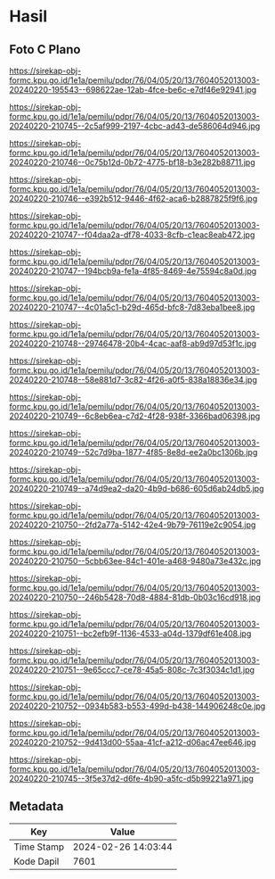 # Hasil

## Foto C Plano

https://sirekap-obj-formc.kpu.go.id/1e1a/pemilu/pdpr/76/04/05/20/13/7604052013003-20240220-195543--698622ae-12ab-4fce-be6c-e7df46e92941.jpg

https://sirekap-obj-formc.kpu.go.id/1e1a/pemilu/pdpr/76/04/05/20/13/7604052013003-20240220-210745--2c5af999-2197-4cbc-ad43-de586064d946.jpg

https://sirekap-obj-formc.kpu.go.id/1e1a/pemilu/pdpr/76/04/05/20/13/7604052013003-20240220-210746--0c75b12d-0b72-4775-bf18-b3e282b88711.jpg

https://sirekap-obj-formc.kpu.go.id/1e1a/pemilu/pdpr/76/04/05/20/13/7604052013003-20240220-210746--e392b512-9446-4f62-aca6-b2887825f9f6.jpg

https://sirekap-obj-formc.kpu.go.id/1e1a/pemilu/pdpr/76/04/05/20/13/7604052013003-20240220-210747--f04daa2a-df78-4033-8cfb-c1eac8eab472.jpg

https://sirekap-obj-formc.kpu.go.id/1e1a/pemilu/pdpr/76/04/05/20/13/7604052013003-20240220-210747--194bcb9a-fe1a-4f85-8469-4e75594c8a0d.jpg

https://sirekap-obj-formc.kpu.go.id/1e1a/pemilu/pdpr/76/04/05/20/13/7604052013003-20240220-210747--4c01a5c1-b29d-465d-bfc8-7d83eba1bee8.jpg

https://sirekap-obj-formc.kpu.go.id/1e1a/pemilu/pdpr/76/04/05/20/13/7604052013003-20240220-210748--29746478-20b4-4cac-aaf8-ab9d97d53f1c.jpg

https://sirekap-obj-formc.kpu.go.id/1e1a/pemilu/pdpr/76/04/05/20/13/7604052013003-20240220-210748--58e881d7-3c82-4f26-a0f5-838a18836e34.jpg

https://sirekap-obj-formc.kpu.go.id/1e1a/pemilu/pdpr/76/04/05/20/13/7604052013003-20240220-210749--6c8eb6ea-c7d2-4f28-938f-3366bad06398.jpg

https://sirekap-obj-formc.kpu.go.id/1e1a/pemilu/pdpr/76/04/05/20/13/7604052013003-20240220-210749--52c7d9ba-1877-4f85-8e8d-ee2a0bc1306b.jpg

https://sirekap-obj-formc.kpu.go.id/1e1a/pemilu/pdpr/76/04/05/20/13/7604052013003-20240220-210749--a74d9ea2-da20-4b9d-b686-605d6ab24db5.jpg

https://sirekap-obj-formc.kpu.go.id/1e1a/pemilu/pdpr/76/04/05/20/13/7604052013003-20240220-210750--2fd2a77a-5142-42e4-9b79-76119e2c9054.jpg

https://sirekap-obj-formc.kpu.go.id/1e1a/pemilu/pdpr/76/04/05/20/13/7604052013003-20240220-210750--5cbb63ee-84c1-401e-a468-9480a73e432c.jpg

https://sirekap-obj-formc.kpu.go.id/1e1a/pemilu/pdpr/76/04/05/20/13/7604052013003-20240220-210750--246b5428-70d8-4884-81db-0b03c16cd918.jpg

https://sirekap-obj-formc.kpu.go.id/1e1a/pemilu/pdpr/76/04/05/20/13/7604052013003-20240220-210751--bc2efb9f-1136-4533-a04d-1379df61e408.jpg

https://sirekap-obj-formc.kpu.go.id/1e1a/pemilu/pdpr/76/04/05/20/13/7604052013003-20240220-210751--9e65ccc7-ce78-45a5-808c-7c3f3034c1d1.jpg

https://sirekap-obj-formc.kpu.go.id/1e1a/pemilu/pdpr/76/04/05/20/13/7604052013003-20240220-210752--0934b583-b553-499d-b438-144906248c0e.jpg

https://sirekap-obj-formc.kpu.go.id/1e1a/pemilu/pdpr/76/04/05/20/13/7604052013003-20240220-210752--9d413d00-55aa-41cf-a212-d06ac47ee646.jpg

https://sirekap-obj-formc.kpu.go.id/1e1a/pemilu/pdpr/76/04/05/20/13/7604052013003-20240220-210745--3f5e37d2-d6fe-4b90-a5fc-d5b99221a971.jpg


## Metadata

| Key        | Value               |
| ---------- | ------------------- |
| Time Stamp | 2024-02-26 14:03:44 |
| Kode Dapil | 7601                |



